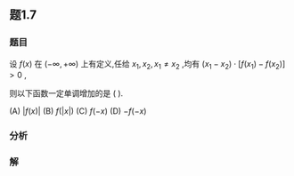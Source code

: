 ## 题1.7
### 题目
设 $f( x)$ 在 $( {-\infty , + \infty })$ 上有定义,任给 ${x}_{1},{x}_{2},{x}_{1} \neq  {x}_{2}$ ,均有 $( {{x}_{1} - {x}_{2}})  \cdot  \lbrack  {f( {x}_{1})  - f( {x}_{2}) }\rbrack   > 0$ ,

则以下函数一定单调增加的是 ( ).

(A) $| {f( x) }|$ (B) $f( | x| )$ (C) $f( {-x})$ (D) $- f( {-x})$
### 分析

### 解